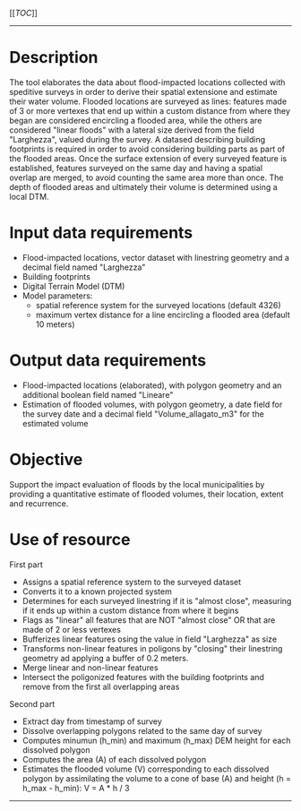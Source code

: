 
[[_TOC_]]

--------------------------------------------------------------------------------------------------------

# Description

The tool elaborates the data about flood-impacted locations collected with speditive surveys in order to derive their spatial extensione and estimate their water volume. 
Flooded locations are surveyed as lines: features made of 3 or more vertexes that end up within a custom distance from where they began are considered encircling a flooded area, while the others are considered "linear floods" with a lateral size derived from the field "Larghezza", valued during the survey. A datased describing building footprints is required in order to avoid considering building parts as part of the flooded areas.
Once the surface extension of every surveyed feature is established, features surveyed on the same day and having a spatial overlap are merged, to avoid counting the same area more than once. The depth of flooded areas and ultimately their volume is determined using a local DTM.


# Input data requirements

* Flood-impacted locations, vector dataset with linestring geometry and a decimal field named "Larghezza"
* Building footprints
* Digital Terrain Model (DTM)
* Model parameters:
   * spatial reference system for the surveyed locations (default 4326)
   * maximum vertex distance for a line encircling a flooded area (default 10 meters)  


# Output data requirements

* Flood-impacted locations (elaborated), with polygon geometry and an additional boolean field named "Lineare"
* Estimation of flooded volumes, with polygon geometry, a date field for the survey date and a decimal field "Volume_allagato_m3" for the estimated volume


# Objective

Support the impact evaluation of floods by the local municipalities by providing a quantitative estimate of flooded volumes, their location, extent and recurrence.


# Use of resource

First part
* Assigns a spatial reference system to the surveyed dataset
* Converts it to a known projected system 
* Determines for each surveyed linestring if it is "almost close", measuring if it ends up within a custom distance from where it begins
* Flags as "linear" all features that are NOT "almost close" OR that are made of 2 or less vertexes
* Bufferizes linear features osing the value in field "Larghezza" as size
* Transforms non-linear features in poligons by "closing" their linestring geometry ad applying a buffer of 0.2 meters.
* Merge linear and non-linear features
* Intersect the poligonized features with the building footprints and remove from the first all overlapping areas 

Second part
* Extract day from timestamp of survey
* Dissolve overlapping polygons related to the same day of survey
* Computes minumun (h_min) and maximum (h_max) DEM height for each dissolved polygon
* Computes the area (A) of each dissolved polygon
* Estimates the flooded volume (V) corresponding to each dissolved polygon by assimilating the volume to a cone of base (A) and height (h = h_max - h_min): V = A * h / 3



--------------------------------------------------------------------------------------------------------
